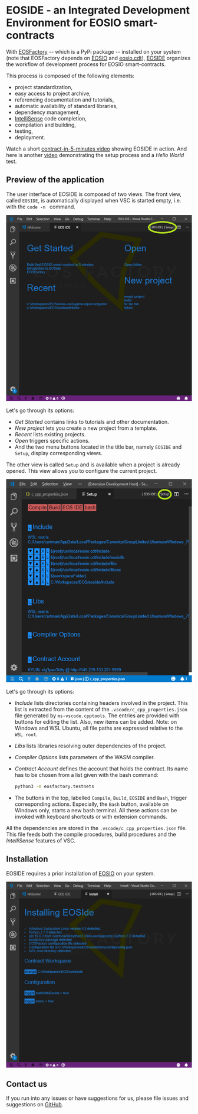 # EOSIDE - an Integrated Development Environment for EOSIO smart-contracts

With [EOSFactory](https://eosfactory.io/build/html/index.html) -- which is a PyPi package -- installed on your system (note that EOSFactory depends on [EOSIO](https://eosfactory.io/eoside/html/index.html) and [eosio.cdt](https://github.com/EOSIO/eosio.cdt)), [EOSIDE](https://eosfactory.io/eoside/html/index.html) organizes the workflow of development process for EOSIO smart-contracts. 

This process is composed of the following elements:

* project standardization,
* easy access to project archive,
* referencing documentation and tutorials,
* automatic availability of standard libraries,
* dependency management,
* [IntelliSense](https://code.visualstudio.com/docs/editor/intellisense) code completion,
* compilation and building,
* testing,
* deployment.

Watch a short [contract-in-5-minutes video]("https://eosfactory.io/eoside/html/_static/five_minutes.mp4) showing EOSIDE in action. And here is another [video](https://eosfactory.io/eoside/html/_static/installing.mp4) demonstrating the setup process and a *Hello World*  test.

## Preview of the application

The user interface of EOSIDE is composed of two views. The front view, called `EOSIDE`, is automatically displayed when VSC is started empty, i.e. with the `code -n ` command.

![Get Started view](docs/images/get_started.png)

Let's go through its options:

* *Get Started* contains links to tutorials and other documentation.
* *New project* lets you create a new project from a template.
* *Recent* lists existing projects.
* *Open* triggers specific actions.
* And the two menu buttons located in the title bar, namely `EOSIDE` and `Setup`, display corresponding views.


The other view is called `Setup` and is available when a project is already opened. This view allows you to configure the current project.

![Setup view](docs/images/setup.png)

Let's go through its options:

* *Include* lists directories containing headers involved in the project. This list is extracted from the content of the `.vscode/c_cpp_properties.json` file generated by `ms-vscode.cpptools`. The entries are provided with buttons for editing the list. Also, new items can be added. Note: on Windows and WSL Ubuntu, all file paths are expressed relative to the `WSL root`.

* *Libs* lists libraries resolving outer dependencies of the project.

* *Compiler Options* lists parameters of the WASM compiler.

* *Contract Account* defines the account that holds the contract. Its name has to be chosen from a list given with the bash command:

    ```bash
    python3 -m eosfactory.testnets
    ```

* The buttons in the top, labelled `Compile`, `Build`, `EOSIDE` and `Bash`, trigger corresponding actions. Especially, the `Bash` button, available on Windows only, starts a new bash terminal. All these actions can be invoked with keyboard shortcuts or with extension commands.

All the dependencies are stored in the `.vscode/c_cpp_properties.json` file. This file feeds both the compile procedures, build procedures and the *IntelliSense* features of VSC.

## Installation

EOSIDE requires a prior installation of [EOSIO](https://github.com/eosio) on your system.

![Setup view](docs/images/install.png)

## Contact us

If you run into any issues or have suggestions for us, please file issues and suggestions on [GitHub](https://github.com/tokenika/eoside/issues).

